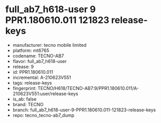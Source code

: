 # full_ab7_h618-user 9 PPR1.180610.011 121823 release-keys
- manufacturer: tecno mobile limited
- platform: mt6765
- codename: TECNO-AB7
- flavor: full_ab7_h618-user
- release: 9
- id: PPR1.180610.011
- incremental: A-210623V551
- tags: release-keys
- fingerprint: TECNO/H618/TECNO-AB7:9/PPR1.180610.011/A-210623V551:user/release-keys
- is_ab: false
- brand: TECNO
- branch: full_ab7_h618-user-9-PPR1.180610.011-121823-release-keys
- repo: tecno_tecno-ab7_dump
